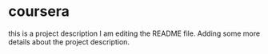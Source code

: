 # coursera
this is a project description
I am editing the README file. Adding some more details about the project description.
